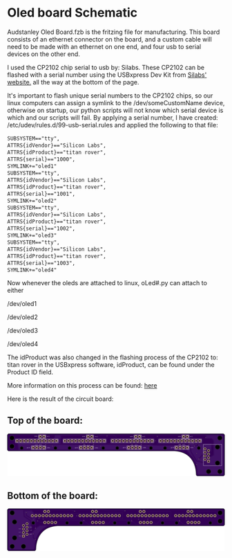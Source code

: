 # Oled board Schematic 
Audstanley Oled Board.fzb
is the fritzing file for manufacturing.  This board consists of an ethernet connector on the board,
and a custom cable will need to be made with an ethernet on one end, and four usb to serial devices on the other end.

I used the CP2102 chip serial to usb by: Silabs.
These CP2102 can be flashed with a serial number using the USBxpress Dev Kit from [Silabs' website.](https://www.silabs.com/products/development-tools/software.page=10) all the way at the bottom of the page.

It's important to flash unique serial numbers to the CP2102 chips, so our linux computers can assign a symlink
to the /dev/someCustomName device, otherwise on startup, our python scripts will not know which serial device is which
and our scripts will fail. By applying a serial number, I have created: 
/etc/udev/rules.d/99-usb-serial.rules
and applied the following to that file:

```
SUBSYSTEM=="tty",
ATTRS{idVendor}=="Silicon Labs",
ATTRS{idProduct}=="titan rover",
ATTRS{serial}=="1000",
SYMLINK+="oled1"
SUBSYSTEM=="tty",
ATTRS{idVendor}=="Silicon Labs",
ATTRS{idProduct}=="titan rover",
ATTRS{serial}=="1001",
SYMLINK+="oled2"
SUBSYSTEM=="tty",
ATTRS{idVendor}=="Silicon Labs",
ATTRS{idProduct}=="titan rover",
ATTRS{serial}=="1002",
SYMLINK+="oled3"
SUBSYSTEM=="tty",
ATTRS{idVendor}=="Silicon Labs",
ATTRS{idProduct}=="titan rover",
ATTRS{serial}=="1003",
SYMLINK+="oled4"
```

Now whenever the oleds are attached to linux, oLed#.py  can attach to either 

/dev/oled1

/dev/oled2

/dev/oled3

/dev/oled4

The idProduct was also changed in the flashing process of the CP2102 to: titan rover
in the USBxpress software, idProduct, can be found under the Product ID field.

More information on this process can be found: [here](http://hintshop.ludvig.co.nz/show/persistent-names-usb-serial-devices/)

Here is the result of the circuit board:

## Top of the board:
![circuit board top](https://raw.githubusercontent.com/CSUFTitanRover/TitanRover2018/master/rover/core/servers/oLed/schematic/oLed_top.png)


## Bottom of the board:
![circuit board bottom](https://raw.githubusercontent.com/CSUFTitanRover/TitanRover2018/master/rover/core/servers/oLed/schematic/oLed_bottom.png)
